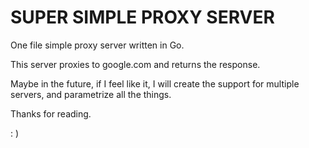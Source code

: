# SUPER SIMPLE PROXY SERVER


One file simple proxy server written in Go.

This server proxies to google.com and returns the response.

Maybe in the future, if I feel like it, I will create the support for multiple servers, and parametrize all the things.



Thanks for reading.

 : ) 